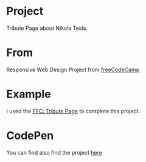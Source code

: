 # Project 
Tribute Page about Nikola Tesla.

# From
Responsive Web Design Project from [freeCodeCamp](https://learn.freecodecamp.org/responsive-web-design/responsive-web-design-projects/build-a-tribute-page)

# Example 
I used the [FFC: Tribute Page](https://codepen.io/freeCodeCamp/full/zNqgVx) to complete this project.

# CodePen 
You can find also find the project [here](https://codepen.io/b97code/pen/mdbwoGa)

